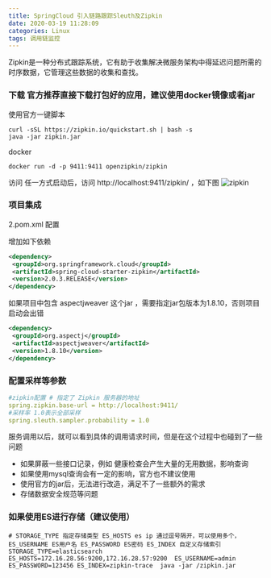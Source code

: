 ```yaml
---
title: SpringCloud 引入链路跟踪Sleuth及Zipkin
date: 2020-03-19 11:28:09
categories: Linux
tags: 调用链监控
---
```


Zipkin是一种分布式跟踪系统，它有助于收集解决微服务架构中得延迟问题所需的时序数据，它管理这些数据的收集和查找。<!--More-->

### 下载 官方推荐直接下载打包好的应用，建议使用docker镜像或者jar
使用官方一键脚本
``` shell
curl -sSL https://zipkin.io/quickstart.sh | bash -s
java -jar zipkin.jar
```
docker
``` shell
docker run -d -p 9411:9411 openzipkin/zipkin
```
访问
任一方式启动后，访问 http://localhost:9411/zipkin/ ，如下图
![zipkin](WX20200319-113846.png)

### 项目集成

2.pom.xml 配置

增加如下依赖
``` xml
<dependency>
 <groupId>org.springframework.cloud</groupId>
 <artifactId>spring-cloud-starter-zipkin</artifactId>
 <version>2.0.3.RELEASE</version>
</dependency>
```

如果项目中包含  aspectjweaver 这个jar ，需要指定jar包版本为1.8.10，否则项目启动会出错
```xml
<dependency>
 <groupId>org.aspectj</groupId>
 <artifactId>aspectjweaver</artifactId>
 <version>1.8.10</version>
</dependency>
```

### 配置采样等参数
``` yml
#zipkin配置 # 指定了 Zipkin 服务器的地址
spring.zipkin.base-url = http://localhost:9411/ 
#采样率 1.0表示全部采样
spring.sleuth.sampler.probability = 1.0
```
服务调用以后，就可以看到具体的调用请求时间，但是在这个过程中也碰到了一些问题
- 如果屏蔽一些接口记录，例如 健康检查会产生大量的无用数据，影响查询
- 如果使用mysql查询会有一定的影响，官方也不建议使用
- 使用官方的jar后，无法进行改造，满足不了一些额外的需求
- 存储数据安全规范等问题

### 如果使用ES进行存储（建议使用）
``` shell
# STORAGE_TYPE 指定存储类型 ES_HOSTS es ip 通过逗号隔开，可以使用多个，ES_USERNAME ES用户名 ES_PASSWORD ES密码 ES_INDEX 自定义存储索引
STORAGE_TYPE=elasticsearch ES_HOSTS=172.16.28.56:9200,172.16.28.57:9200  ES_USERNAME=admin ES_PASSWORD=123456 ES_INDEX=zipkin-trace  java -jar /zipkin.jar
```





